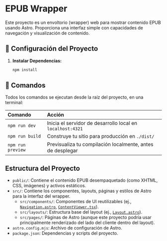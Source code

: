 # EPUB Wrapper

Este proyecto es un envoltorio (wrapper) web para mostrar contenido EPUB usando Astro. Proporciona una interfaz simple con capacidades de navegación y visualización de contenido.

## 🚀 Configuración del Proyecto

1. **Instalar Dependencias:**

    ```sh
    npm install
    ```

## 🧞 Comandos

Todos los comandos se ejecutan desde la raíz del proyecto, en una terminal:

| Comando         | Acción                                                    |
| :-------------- | :-------------------------------------------------------- |
| `npm run dev`   | Inicia el servidor de desarrollo local en `localhost:4321` |
| `npm run build` | Construye tu sitio para producción en `./dist/`           |
| `npm run preview`| Previsualiza tu compilación localmente, antes de desplegar |

## Estructura del Proyecto

* `public/`: Contiene el contenido EPUB desempaquetado (como XHTML, CSS, imágenes) y activos estáticos.
* `src/`: Contiene los componentes, layouts, páginas y estilos de Astro para la interfaz del wrapper.
  * `src/components/`: Componentes de UI reutilizables (ej., [`Navigation.astro`](src/components/Navigation.astro), [`ContentViewer.tsx`](src/components/ContentViewer.tsx)).
  * `src/layouts/`: Estructura base del layout (ej., [`Layout.astro`](src/layouts/Layout.astro)).
  * `src/pages/`: Páginas de Astro (aunque este proyecto podría usar principalmente renderizado del lado del cliente dentro del layout).
* `astro.config.mjs`: Archivo de configuración de Astro.
* `package.json`: Dependencias y scripts del proyecto.
